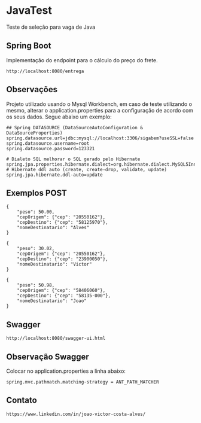 # JavaTest
Teste de seleção para vaga de Java

## Spring Boot

Implementação do endpoint para o cálculo do preço do frete.

```
http://localhost:8080/entrega
```

## Observações

Projeto utilizado usando o Mysql Workbench, em caso de teste utilizando o mesmo, alterar o application.properties para a configuração de acordo com os seus dados.
Segue abaixo um exemplo:

```
## Spring DATASOURCE (DataSourceAutoConfiguration & DataSourceProperties)
spring.datasource.url=jdbc:mysql://localhost:3306/sigabem?useSSL=false
spring.datasource.username=root
spring.datasource.password=123321

# Dialeto SQL melhorar o SQL gerado pelo Hibernate
spring.jpa.properties.hibernate.dialect=org.hibernate.dialect.MySQL5InnoDBDialect
# Hibernate ddl auto (create, create-drop, validate, update)
spring.jpa.hibernate.ddl-auto=update
```

## Exemplos POST

```
{
    "peso": 50.00,
    "cepOrigem": {"cep": "20550162"},
    "cepDestino": {"cep": "58125970"},
    "nomeDestinatario": "Alves"
}
```
```
{
    "peso": 30.02,
    "cepOrigem": {"cep": "20550162"},
    "cepDestino": {"cep": "23900050"},
    "nomeDestinatario": "Victor"
}
```
```
{
    "peso": 50.98,
    "cepOrigem": {"cep": "58406060"},
    "cepDestino": {"cep": "58135-000"},
    "nomeDestinatario": "Joao"
}
```

## Swagger
```
http://localhost:8080/swagger-ui.html
```

## Observação Swagger

Colocar no application.properties a linha abaixo:

```
spring.mvc.pathmatch.matching-strategy = ANT_PATH_MATCHER
```

## Contato

```
https://www.linkedin.com/in/joao-victor-costa-alves/
```
